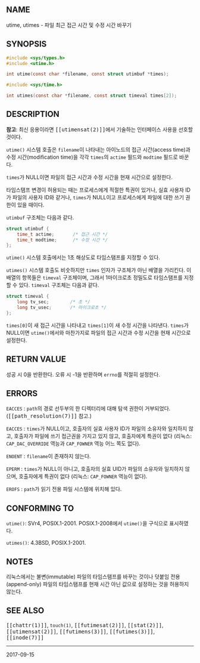 ## NAME

utime, utimes - 파일 최근 접근 시간 및 수정 시간 바꾸기

## SYNOPSIS

```c
#include <sys/types.h>
#include <utime.h>

int utime(const char *filename, const struct utimbuf *times);

#include <sys/time.h>

int utimes(const char *filename, const struct timeval times[2]);
```

## DESCRIPTION

**참고**: 최신 응용이라면 <tt>[[utimensat(2)]]</tt>에서 기술하는 인터페이스 사용을 선호할 것이다.

`utime()` 시스템 호출은 `filename`이 나타내는 아이노드의 접근 시간(access time)과 수정 시간(modification time)을 각각 `times`의 `actime` 필드와 `modtime` 필드로 바꾼다.

`times`가 NULL이면 파일의 접근 시간과 수정 시간을 현재 시간으로 설정한다.

타임스탬프 변경이 허용되는 때는 프로세스에게 적절한 특권이 있거나, 실효 사용자 ID가 파일의 사용자 ID와 같거나, `times`가 NULL이고 프로세스에게 파일에 대한 쓰기 권한이 있을 때이다.

`utimbuf` 구조체는 다음과 같다.

```c
struct utimbuf {
    time_t actime;       /* 접근 시간 */
    time_t modtime;      /* 수정 시간 */
};
```

`utime()` 시스템 호출에서는 1초 해상도로 타임스탬프를 지정할 수 있다.

`utimes()` 시스템 호출도 비숫하지만 `times` 인자가 구조체가 아닌 배열을 가리킨다. 이 배열의 항목들은 `timeval` 구조체이며, 그래서 1마이크로초 정밀도로 타임스탬프를 지정할 수 있다. `timeval` 구조체는 다음과 같다.

```c
struct timeval {
    long tv_sec;        /* 초 */
    long tv_usec;       /* 마이크로초 */
};
```

`times[0]`이 새 접근 시간을 나타내고 `times[1]`이 새 수정 시간을 나타낸다. `times`가 NULL이면 `utime()`에서와 마찬가지로 파일의 접근 시간과 수정 시간을 현재 시간으로 설정한다.

## RETURN VALUE

성공 시 0을 반환한다. 오류 시 -1을 반환하며 `errno`를 적절히 설정한다.

## ERRORS

`EACCES`
:   `path`의 경로 선두부의 한 디렉터리에 대해 탐색 권한이 거부되었다. (<tt>[[path_resolution(7)]]</tt> 참고.)

`EACCES`
:   `times`가 NULL이고, 호출자의 실효 사용자 ID가 파일의 소유자와 일치하지 않고, 호출자가 파일에 쓰기 접근권을 가지고 있지 않고, 호출자에게 특권이 없다 (리눅스: `CAP_DAC_OVERRIDE` 역능과 `CAP_FOWNER` 역능 어느 쪽도 없다).

`ENOENT`
:   `filename`이 존재하지 않는다.

`EPERM`
:   `times`가 NULL이 아니고, 호출자의 실효 UID가 파일의 소유자와 일치하지 않으며, 호출자에게 특권이 없다 (리눅스: `CAP_FOWNER` 역능이 없다).

`EROFS`
:   `path`가 읽기 전용 파일 시스템에 위치해 있다.

## CONFORMING TO

`utime()`: SVr4, POSIX.1-2001. POSIX.1-2008에서 `utime()`을 구식으로 표시하였다.

`utimes()`: 4.3BSD, POSIX.1-2001.

## NOTES

리눅스에서는 불변(immutable) 파일의 타임스탬프를 바꾸는 것이나 덧붙임 전용(append-only) 파일의 타임스탬프를 현재 시간 아닌 값으로 설정하는 것을 허용하지 않는다.

## SEE ALSO

<tt>[[chattr(1)]]</tt>, `touch(1)`, <tt>[[futimesat(2)]]</tt>, <tt>[[stat(2)]]</tt>, <tt>[[utimensat(2)]]</tt>, <tt>[[futimens(3)]]</tt>, <tt>[[futimes(3)]]</tt>, <tt>[[inode(7)]]</tt>

----

2017-09-15
